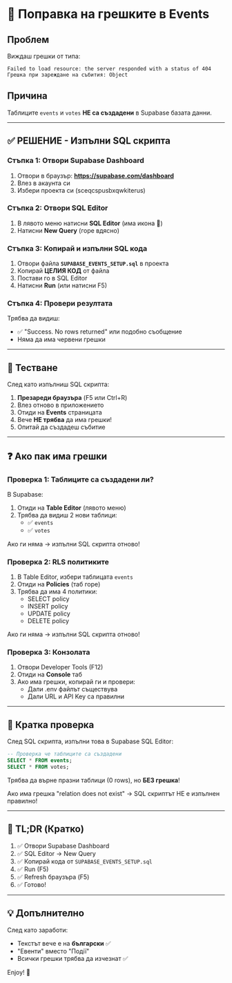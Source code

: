 # 🔧 Поправка на грешките в Events

## Проблем

Виждаш грешки от типа:
```
Failed to load resource: the server responded with a status of 404
Грешка при зареждане на събития: Object
```

## Причина

Таблиците `events` и `votes` **НЕ са създадени** в Supabase базата данни.

---

## ✅ РЕШЕНИЕ - Изпълни SQL скрипта

### Стъпка 1: Отвори Supabase Dashboard

1. Отвори в браузър: **https://supabase.com/dashboard**
2. Влез в акаунта си
3. Избери проекта си (sceqcspusbxqwkiterus)

### Стъпка 2: Отвори SQL Editor

1. В лявото меню натисни **SQL Editor** (има икона 📝)
2. Натисни **New Query** (горе вдясно)

### Стъпка 3: Копирай и изпълни SQL кода

1. Отвори файла **`SUPABASE_EVENTS_SETUP.sql`** в проекта
2. Копирай **ЦЕЛИЯ КОД** от файла
3. Постави го в SQL Editor
4. Натисни **Run** (или натисни F5)

### Стъпка 4: Провери резултата

Трябва да видиш:
- ✅ "Success. No rows returned" или подобно съобщение
- Няма да има червени грешки

---

## 🧪 Тестване

След като изпълниш SQL скрипта:

1. **Презареди браузъра** (F5 или Ctrl+R)
2. Влез отново в приложението
3. Отиди на **Events** страницата
4. Вече **НЕ трябва** да има грешки!
5. Опитай да създадеш събитие

---

## ❓ Ако пак има грешки

### Проверка 1: Таблиците са създадени ли?

В Supabase:
1. Отиди на **Table Editor** (лявото меню)
2. Трябва да видиш 2 нови таблици:
   - ✅ `events`
   - ✅ `votes`

Ако ги няма → изпълни SQL скрипта отново!

### Проверка 2: RLS политиките

1. В Table Editor, избери таблицата `events`
2. Отиди на **Policies** (таб горе)
3. Трябва да има 4 политики:
   - SELECT policy
   - INSERT policy
   - UPDATE policy
   - DELETE policy

Ако ги няма → изпълни SQL скрипта отново!

### Проверка 3: Конзолата

1. Отвори Developer Tools (F12)
2. Отиди на **Console** таб
3. Ако има грешки, копирай ги и провери:
   - Дали .env файлът съществува
   - Дали URL и API Key са правилни

---

## 📝 Кратка проверка

След SQL скрипта, изпълни това в Supabase SQL Editor:

```sql
-- Проверка че таблиците са създадени
SELECT * FROM events;
SELECT * FROM votes;
```

Трябва да върне празни таблици (0 rows), но **БЕЗ грешка**!

Ако има грешка "relation does not exist" → SQL скриптът НЕ е изпълнен правилно!

---

## 🎯 TL;DR (Кратко)

1. ✅ Отвори Supabase Dashboard
2. ✅ SQL Editor → New Query
3. ✅ Копирай кода от `SUPABASE_EVENTS_SETUP.sql`
4. ✅ Run (F5)
5. ✅ Refresh браузъра (F5)
6. ✅ Готово!

---

## 💡 Допълнително

След като заработи:
- Текстът вече е на **български** ✅
- "Евенти" вместо "Події"
- Всички грешки трябва да изчезнат ✅

Enjoy! 🚀

